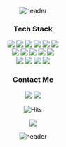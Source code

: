 <div align='center'> 
  
![header](https://capsule-render.vercel.app/api?type=waving&color=gradient&height=180&section=header&text=Dive%20in%20Front~%20🐳&fontSize=60&fontColor=fff&animation=twinkling&fontAlignY=40)

<h3 align="center">Tech Stack</h3>
  
<p align="center">
<img src="https://img.shields.io/badge/HTML-E34F26?style=flat&logo=HTML5&logoColor=white"/> 
<img src="https://img.shields.io/badge/CSS-1572B6?style=flat&logo=CSS3&logoColor=white"/>
<img src="https://img.shields.io/badge/Styled_Components-DB7093?style=flat&logo=styledcomponents&logoColor=white"/>
<img src="https://img.shields.io/badge/Sass-CC6699?style=flat&logo=SASS&logoColor=white"/>
<img src="https://img.shields.io/badge/Tailwind_CSS-06B6D4?style=flat&logo=tailwindcss&logoColor=white"/>
<img src="https://img.shields.io/badge/Vanilla_Extract-CCFBF2?logo=vanillaextract&logoColor=white"/>
  <br/>
<img src="https://img.shields.io/badge/JavaScript-F7DF1E?style=flat&logo=JavaScript&logoColor=white"/> 
<img src="https://img.shields.io/badge/TypeScript-3178C6?style=flat&logo=TypeScript&logoColor=white"/>
<img src="https://img.shields.io/badge/React-61DAFB?style=flat&logo=React&logoColor=white"/> 
<img src="https://img.shields.io/badge/Redux-764ABC?style=flat&logo=Redux&logoColor=white"/>
<img src="https://img.shields.io/badge/React_Query-FF4154?style=flat&logo=React-Query&logoColor=white"/>
<br/>
<img src="https://img.shields.io/badge/Git-F05032?style=flat&logo=Git&logoColor=white"/> 
<img src="https://img.shields.io/badge/GitHub-181717?style=flat&logo=GitHub&logoColor=white"/>
<img src="https://img.shields.io/badge/Notion-000000?logo=Notion">
  <img src="https://img.shields.io/badge/Figma-F24E1E?logo=Figma&logoColor=ffffff">
</p>
  
  
<h3 align="center">Contact Me</h3>
  
  <p>
    
<a href="https://ttaerrim.tistory.com/"><img src="https://img.shields.io/badge/Tech Blog-323232?style=flat" /></a>
<a href="mailto:ttrrr121@gmail.com"><img src="https://img.shields.io/badge/Gmail-EA4335?style=flat&logo=Gmail&logoColor=white" /></a>
  </p>
  
 <p>
   
   ![Hits](https://hits.seeyoufarm.com/api/count/incr/badge.svg?url=https://github.com/ttaerrim/&count_bg=%2300bdd3&title_bg=%23555555&icon=&icon_color=%23FFFFFF&title=hits&edge_flat=false)
   
  </p>

  <img src="https://github-readme-stats.vercel.app/api?username=ttaerrim&hide=stars,contribs&count_private=true&show_icons=true" /> 
    
  
  
![header](https://capsule-render.vercel.app/api?type=waving&color=gradient&height=80&section=footer)

  
</div>
<!--
**ttaerrim/ttaerrim** is a ✨ _special_ ✨ repository because its `README.md` (this file) appears on your GitHub profile.

Here are some ideas to get you started:

- 🔭 I’m currently working on ...
- 🌱 I’m currently learning ...
- 👯 I’m looking to collaborate on ...
- 🤔 I’m looking for help with ...
- 💬 Ask me about ...
- 📫 How to reach me: ...
- 😄 Pronouns: ...
- ⚡ Fun fact: ...
-->
